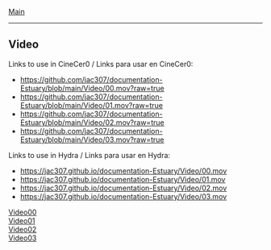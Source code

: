 [Main](../README.md) 

-------------------------------------------------------------------------------  
  
## Video

Links to use in CineCer0 / Links para usar en CineCer0:  

+ https://github.com/jac307/documentation-Estuary/blob/main/Video/00.mov?raw=true
+ https://github.com/jac307/documentation-Estuary/blob/main/Video/01.mov?raw=true
+ https://github.com/jac307/documentation-Estuary/blob/main/Video/02.mov?raw=true
+ https://github.com/jac307/documentation-Estuary/blob/main/Video/03.mov?raw=true

Links to use in Hydra / Links para usar en Hydra: 
+ https://jac307.github.io/documentation-Estuary/Video/00.mov
+ https://jac307.github.io/documentation-Estuary/Video/01.mov
+ https://jac307.github.io/documentation-Estuary/Video/02.mov
+ https://jac307.github.io/documentation-Estuary/Video/03.mov 

[Video00](00.mov)  
[Video01](01.mov)  
[Video02](02.mov)  
[Video03](03.mov)  
  
    
